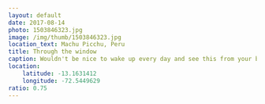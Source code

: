 ```yaml
---
layout: default
date: 2017-08-14
photo: 1503846323.jpg
image: /img/thumb/1503846323.jpg
location_text: Machu Picchu, Peru
title: Through the window
caption: Wouldn't be nice to wake up every day and see this from your bed? hahaha
location:
    latitude: -13.1631412
    longitude: -72.5449629
ratio: 0.75
---
```

